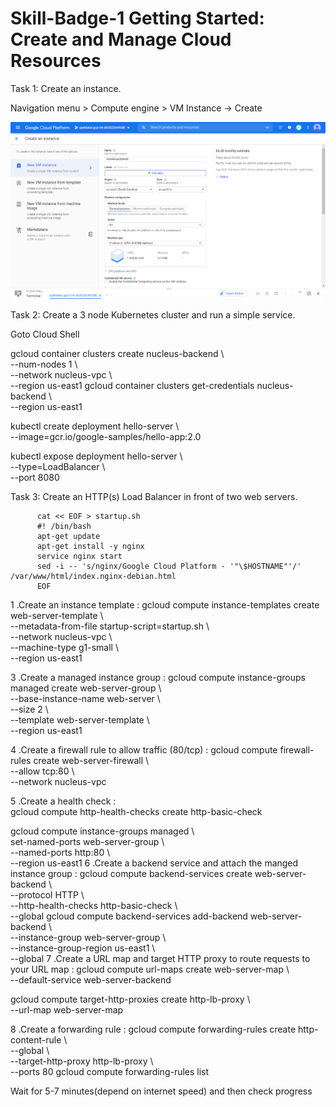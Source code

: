 # Skill-Badge-1 Getting Started: Create and Manage Cloud Resources

Task 1: Create an instance.

Navigation menu > Compute engine > VM Instance -> Create 

![screen](https://github.com/ashwinraiyani/Skill-Badge-1/blob/master/image.png)

  
Task 2: Create a 3 node Kubernetes cluster and run a simple service.

Goto Cloud Shell

gcloud container clusters create nucleus-backend \   
          --num-nodes 1 \    
          --network nucleus-vpc \    
          --region us-east1 
gcloud container clusters get-credentials nucleus-backend \   
          --region us-east1

kubectl create deployment hello-server \    
          --image=gcr.io/google-samples/hello-app:2.0

kubectl expose deployment hello-server \    
          --type=LoadBalancer \   
          --port 8080
          
    
          
Task 3: Create an HTTP(s) Load Balancer in front of two web servers.

          cat << EOF > startup.sh
          #! /bin/bash
          apt-get update
          apt-get install -y nginx
          service nginx start
          sed -i -- 's/nginx/Google Cloud Platform - '"\$HOSTNAME"'/' /var/www/html/index.nginx-debian.html
          EOF

1 .Create an instance template :
gcloud compute instance-templates create web-server-template \    
          --metadata-from-file startup-script=startup.sh \    
          --network nucleus-vpc \   
          --machine-type g1-small \   
          --region us-east1

3 .Create a managed instance group :
gcloud compute instance-groups managed create web-server-group \    
          --base-instance-name web-server \   
          --size 2 \    
          --template web-server-template \    
          --region us-east1

4 .Create a firewall rule to allow traffic (80/tcp) :
gcloud compute firewall-rules create web-server-firewall \    
          --allow tcp:80 \    
          --network nucleus-vpc
          
5 .Create a health check :          
gcloud compute http-health-checks create http-basic-check

gcloud compute instance-groups managed \    
          set-named-ports web-server-group \    
          --named-ports http:80 \   
          --region us-east1
6 .Create a backend service and attach the manged instance group :
gcloud compute backend-services create web-server-backend \   
          --protocol HTTP \   
          --http-health-checks http-basic-check \   
          --global
gcloud compute backend-services add-backend web-server-backend \    
          --instance-group web-server-group \   
          --instance-group-region us-east1 \    
          --global
7 .Create a URL map and target HTTP proxy to route requests to your URL map :
gcloud compute url-maps create web-server-map \   
          --default-service web-server-backend
          
gcloud compute target-http-proxies create http-lb-proxy \   
          --url-map web-server-map
          
8 .Create a forwarding rule :
gcloud compute forwarding-rules create http-content-rule \    
        --global \    
        --target-http-proxy http-lb-proxy \   
        --ports 80
gcloud compute forwarding-rules list

Wait for 5-7 minutes(depend on internet speed) and then check progress 
